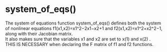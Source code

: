 # system_of_eqs()
The system of equations function system_of_eqs() defines both the system of nonlinear equations f1​(x1​,x2​)=x1^2​−2x1​−x2​+1 and f2​(x1​,x2​)=x1^2​+x2^2​−1, along with their Jacobian matrix. <br>
It also makes sure that the variables x1 and x2 are set to x(1) and x(2) . <br>
THIS IS NECESSARY when declaring the F matrix of f1 and f2 functions.     

